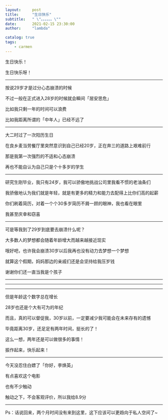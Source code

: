 ```yaml
---
layout:     post
title:      "生日快乐"
subtitle:   " \"。。。。。。\""
date:       2021-02-15 23:30:00
author:     "lambda"

catalog: true
tags:
    - carmen
---
```


生日快乐！

生日快乐呀！

---

按说29岁才是过分心态崩溃的时候

不过一般在正式进入28岁的时候就会瞬间「居安思危」

比如我只剩一年的时间可以浪费

比如我距离所谓的「中年人」已经不远了

---

大二时过了一次阳历生日

在良乡麦当劳餐厅里突然意识到自己已经20岁，正在奔三的道路上艰难前行

那是我第一次强烈的不适和心态崩溃

再也不能自认为自己只是个十多岁的学生

---

研究生刚毕业，我只有24岁，我可以骄傲地挑战公司里我看不惯的老油条们

我骄傲地认为我们就是年轻，就是有更多的精力和能力去配得上比你们高的起薪

你们刷着简历，对着一个个30多岁简历不屑一顾的眼神，我也看在眼里

我甚至庆幸和窃喜

---

可是等我到了29岁到底要去崩溃什么呢？

大多数人的梦想都会随着年龄增大而越来越接近现实

哦好吧，也许我会崩溃30岁以后我再也没有动力去梦想一个梦想

就算这个假期，妈妈那边的亲戚们还是会坚持给我压岁钱

谢谢你们还一直当我是个孩子

---

---

---

但是年龄这个数字总在增长

28岁也还是个大有可为的年纪

而且，真的可以督促我，30岁以前，一定要减少我可能会在未来存有的遗憾

毕竟距离30岁，还足足有两年时间，挺长的了！

这么一想，两年还是可以做很多的事情！

振作起来，快乐起来！

---

今天没忍住白嫖了「你好，李焕英」

有点喜欢这个电影

也有不少触动

触动之下，不会客观评价，所以我给8.9分

---

Ps：话说回来，两个月时间没有来到这里，这下应该可以更趋向于私人空间了~
